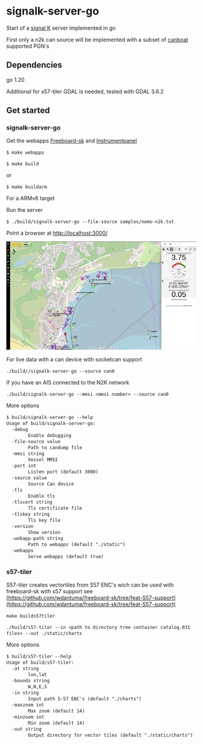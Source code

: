 # signalk-server-go

Start of a [signal K](https://signalk.org/specification/1.7.0/doc/) server implemented in go 

First only a n2k can source will be implemented with a subset of [canboat](https://signalk.org/specification/1.7.0/doc/) supported PGN's 


## Dependencies

go 1.20

Additional for s57-tiler GDAL is needed, tested with GDAL 3.6.2

## Get started

### signalk-server-go

Get the webapps [Freeboard-sk](https://github.com/SignalK/freeboard-sk) and [Instrumentpanel](https://github.com/SignalK/instrumentpanel)

```
$ make webapps
```

```
$ make build
```
or
```
$ make buildarm
```
For a ARMv6 target

Run the server
```
$ ./build/signalk-server-go --file-source samples/nemo-n2k.txt
```

Point a browser at [http://localhost:3000/](https://localhost:3000/)

![Screenshot](img/screenshot.jpg)


For live data with a can device with socketcan support

```
./build//signalk-server-go --source can0
```

If you have an AIS connected to the N2K network

```
./build/signalk-server-go --mmsi <mmsi number> --source can0
```

More options

```
$ build/signalk-server-go --help
Usage of build/signalk-server-go:
  -debug
        Enable debugging
  -file-source value
        Path to candump file
  -mmsi string
        Vessel MMSI
  -port int
        Listen port (default 3000)
  -source value
        Source Can device
  -tls
        Enable tls
  -tlscert string
        Tls certificate file
  -tlskey string
        Tls key file
  -version
        Show version
  -webapp-path string
        Path to webapps (default "./static")
  -webapps
        Serve webapps (default true)
```

### s57-tiler

S57-tiler creates vectortiles from S57 ENC's wich can be used with freeboard-sk with s57 support see [https://github.com/wdantuma/freeboard-sk/tree/feat-S57-support](https://github.com/wdantuma/freeboard-sk/tree/feat-S57-support)

```
make builds57tiler
```

```
./build/s57-tiler --in <path to directory tree container catalog.031 files> --out ./static/charts
```

More options
```
$ build/s57-tiler --help
Usage of build/s57-tiler:
  -at string
        lon,lat
  -bounds string
        W,N,E,S
  -in string
        Input path S-57 ENC's (default "./charts")
  -maxzoom int
        Max zoom (default 14)
  -minzoom int
        Min zoom (default 14)
  -out string
        Output directory for vector tiles (default "./static/charts")
```
